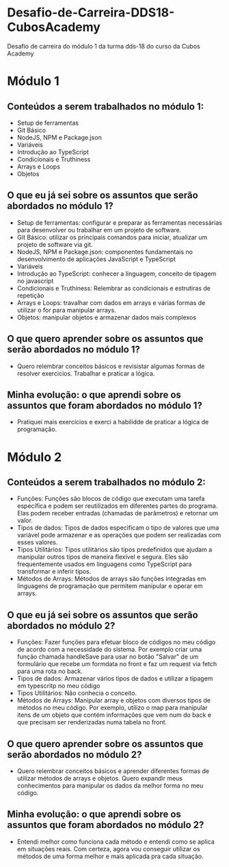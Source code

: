 # Desafio-de-Carreira-DDS18-CubosAcademy
Desafio de carreira do módulo 1 da turma dds-18 do curso da Cubos Academy

# Módulo 1 

## Conteúdos a serem trabalhados no módulo 1:
- Setup de ferramentas
- Git Básico
- NodeJS, NPM e Package.json
- Variáveis
- Introdução ao TypeScript
- Condicionais e Truthiness
- Arrays e Loops
- Objetos
  
## O que eu já sei sobre os assuntos que serão abordados no módulo 1?
- Setup de ferramentas: configurar e preparar as ferramentas necessárias para desenvolver ou trabalhar em um projeto de software.
- Git Básico: utilizar os principais comandos para iniciar, atualizar um projeto de software via git.
- NodeJS, NPM e Package.json: componentes fundamentais no desenvolvimento de aplicações JavaScript e TypeScript
- Variáveis
- Introdução ao TypeScript: conhecer a linguagem, conceito de tipagem no javascript
- Condicionais e Truthiness: Relembrar as condicionais e estrutiras de repetição
- Arrays e Loops: travalhar com dados em arrays e várias formas de utilizar o for para manipular arrays.
- Objetos: manipular objetos e armazenar dados mais complexos
  
## O que quero aprender sobre os assuntos que serão abordados no módulo 1?
- Quero relembrar conceitos básicos e revisistar algumas formas de resolver exercicios. Trabalhar e praticar a lógica. 

## Minha evolução: o que aprendi sobre os assuntos que foram abordados no módulo 1?
- Pratiquei mais exercícios e exerci a habilidde de praticar a lógica de programação.

# Módulo 2

## Conteúdos a serem trabalhados no módulo 2:
- Funções: Funções são blocos de código que executam uma tarefa específica e podem ser reutilizados em diferentes partes do programa. Elas podem receber entradas (chamadas de parâmetros) e retornar um valor.
- Tipos de dados: Tipos de dados especificam o tipo de valores que uma variável pode armazenar e as operações que podem ser realizadas com esses valores.
- Tipos Utilitários: Tipos utilitários são tipos predefinidos que ajudam a manipular outros tipos de maneira flexível e segura. Eles são frequentemente usados em linguagens como TypeScript para transformar e inferir tipos.
- Métodos de Arrays: Métodos de arrays são funções integradas em linguagens de programação que permitem manipular e operar em arrays.
  
## O que eu já sei sobre os assuntos que serão abordados no módulo 2?
- Funções: Fazer funções para efetuar bloco de códigos no meu código de acordo com a necessidade do sistema. Por exemplo criar uma função chamada handleSave para usar no botão "Salvar" de um formulário que recebe um formdata no front e faz um request via fetch para uma rota no back. 
- Tipos de dados:  Armazenar vários tipos de dados e utilizar a tipagem em typescritp no meu código
- Tipos Utilitários: Não conhecia o conceito.
- Métodos de Arrays: Manipular array e objetos com diversos tipos de métodos no meu código. Por exemplo, utilizo o map para manipular itens de um objeto que contém informações que vem num do back e que precisam ser renderizadas numa tabela no front.
  
## O que quero aprender sobre os assuntos que serão abordados no módulo 2?
- Quero relembrar conceitos básicos e aprender diferentes formas de utilizar métodos de arrays e objetos. Quero expandir meus conhecimentos para manipular os dados da melhor forma no meu código.

## Minha evolução: o que aprendi sobre os assuntos que foram abordados no módulo 2?
- Entendi melhor como funciona cada método e entendi como se aplica em situações reais. Com certeza, agora vou conseguir utilizar os métodos de uma forma melhor e mais aplicada pra cada situação.
